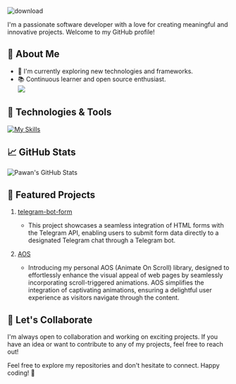 ![download](https://github.com/Pawanhirumina/Pawanhirumina/assets/135660552/97aa2c80-a0ba-4ace-8be7-666139a096d7)

I'm a passionate software developer with a love for creating meaningful and innovative projects. Welcome to my GitHub profile!

## 🚀 About Me

- 🌱 I'm currently exploring new technologies and frameworks.
- 📚 Continuous learner and open source enthusiast.<br>
![](https://komarev.com/ghpvc/?username=Pawanhirumina&style=for-the-badge)

## 🔧 Technologies & Tools


[![My Skills](https://skillicons.dev/icons?i=js,html,css&theme=dark)](https://skillicons.dev)


## 📈 GitHub Stats

![Pawan's GitHub Stats](https://github-readme-stats.vercel.app/api?username=Pawanhirumina&show_icons=true&count_private=true&hide=contribs,prs,toplanguages)

## 🌟 Featured Projects

1. [telegram-bot-form
](https://github.com/Pawanhirumina/project-repo)
   - This project showcases a seamless integration of HTML forms with the Telegram API, enabling users to submit form data directly to a designated Telegram chat through a Telegram bot.

2. [AOS](https://github.com/Pawanhirumina/AOS)
   - Introducing my personal AOS (Animate On Scroll) library, designed to effortlessly enhance the visual appeal of web pages by seamlessly incorporating scroll-triggered animations. AOS simplifies the integration of captivating animations, ensuring a delightful user experience as visitors navigate through the content.

## 🤝 Let's Collaborate

I'm always open to collaboration and working on exciting projects. If you have an idea or want to contribute to any of my projects, feel free to reach out!

Feel free to explore my repositories and don't hesitate to connect. Happy coding! 🚀
